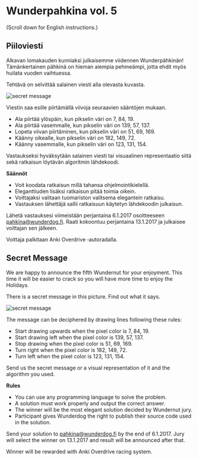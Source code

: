 # Wunderpahkina vol. 5

(Scroll down for English instructions.)

## Piiloviesti

Alkavan lomakauden kunniaksi julkaisemme viidennen Wunderpähkinän! Tämänkertainen pähkinä on hieman aiempia pehmeämpi, jotta ehdit myös huilata vuoden vaihtuessa.

Tehtävä on selvittää salainen viesti alla olevasta kuvasta.

![secret message](https://cloud.githubusercontent.com/assets/14271859/21306742/3663c24c-c5db-11e6-8be5-e358d0e0215a.png)

Viestin saa esille piirtämällä viivoja seuraavien sääntöjen mukaan.

   * Ala piirtää ylöspäin, kun pikselin väri on 7, 84, 19.
   * Ala piirtää vasemmalle, kun pikselin väri on 139, 57, 137.
   * Lopeta viivan piirtäminen, kun pikselin väri on 51, 69, 169.
   * Käänny oikealle, kun pikselin väri on 182, 149, 72.
   * Käänny vasemmalle, kun pikselin väri on 123, 131, 154.

Vastaukseksi hyväksytään salainen viesti tai visuaalinen representaatio siitä sekä ratkaisun löytävän algoritmin lähdekoodi.

**Säännöt**

   * Voit koodata ratkaisun millä tahansa ohjelmointikielellä.
   * Eleganttiuden lisäksi ratkaisun pitää toimia oikein.
   * Voittajaksi valitaan tuomariston valitsema elegantein ratkaisu.
   * Vastauksen lähettäjä sallii ratkaisuun käytetyn lähdekoodin julkaisun.

Lähetä vastauksesi viimeistään perjantaina 6.1.2017 osoitteeseen pahkina@wunderdog.fi.
Raati kokoontuu perjantaina 13.1.2017 ja julkaisee voittajan sen jälkeen.

Voittaja palkitaan Anki Overdrive ‐autoradalla.

## Secret Message

We are happy to announce the fifth Wundernut for your enjoyment. This time it will be easier to crack so you will have more time to enjoy the Holidays.

There is a secret message in this picture. Find out what it says.

![secret message](https://cloud.githubusercontent.com/assets/14271859/21306742/3663c24c-c5db-11e6-8be5-e358d0e0215a.png)

The message can be deciphered by drawing lines following these rules:

   * Start drawing upwards when the pixel color is 7, 84, 19.
   * Start drawing left when the pixel color is 139, 57, 137.
   * Stop drawing when the pixel color is 51, 69, 169.
   * Turn right when the pixel color is 182, 149, 72.
   * Turn left when the pixel color is 123, 131, 154.

Send us the secret message or a visual representation of it and the algorithm you used.

**Rules**

   * You can use any programming language to solve the problem.
   * A solution must work properly and output the correct answer.
   * The winner will be the most elegant solution decided by Wundernut jury.
   * Participant gives Wunderdog the right to publish their source code used in the solution.

Send your solution to pahkina@wunderdog.fi by the end of 6.1.2017.
Jury will select the winner on 13.1.2017 and result will be announced after that.

Winner will be rewarded with Anki Overdrive racing system.
